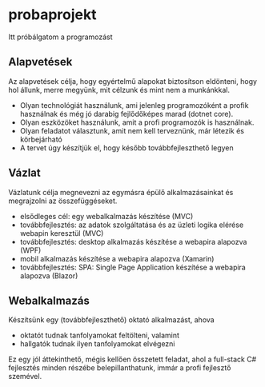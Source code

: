 # probaprojekt
Itt próbálgatom a programozást


## Alapvetések
Az alapvetések célja, hogy egyértelmű alapokat biztosítson eldönteni, hogy hol állunk, merre megyünk, mit célzunk és mint nem a munkánkkal.

- Olyan technológiát használunk, ami jelenleg programozóként a profik használnak és még jó darabig fejlődőképes marad (dotnet core).
- Olyan eszközöket használunk, amit a profi programozók is használnak.
- Olyan feladatot választunk, amit nem kell terveznünk, már létezik és körbejárható
- A tervet úgy készítjük el, hogy később továbbfejleszthető legyen

## Vázlat
Vázlatunk célja megnevezni az egymásra épülő alkalmazásainkat és megrajzolni az összefüggéseket.

- elsődleges cél: egy webalkalmazás készítése (MVC)
- továbbfejlesztés: az adatok szolgáltatása és az üzleti logika elérése webapin keresztül (MVC)
- továbbfejlesztés: desktop alkalmazás készítése a webapira alapozva (WPF)
- mobil alkalmazás készítése a webapira alapozva (Xamarin)
- továbbfejlesztés: SPA: Single Page Application készítése a webapira alapozva (Blazor)

## Webalkalmazás
Készítsünk egy (továbbfejleszthető) oktató alkalmazást, ahova
 - oktatót tudnak tanfolyamokat feltölteni, valamint
 - hallgatók tudnak ilyen tanfolyamokat elvégezni

Ez egy jól áttekinthető, mégis kellően összetett feladat, ahol a full-stack C# fejlesztés minden részébe belepillanthatunk, immár a profi fejlesztő szemével.

